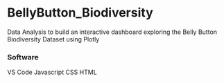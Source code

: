 # BellyButton_Biodiversity

Data Analysis to build an interactive dashboard exploring the Belly Button Biodiversity Dataset using Plotly


### Software
VS Code
Javascript
CSS
HTML